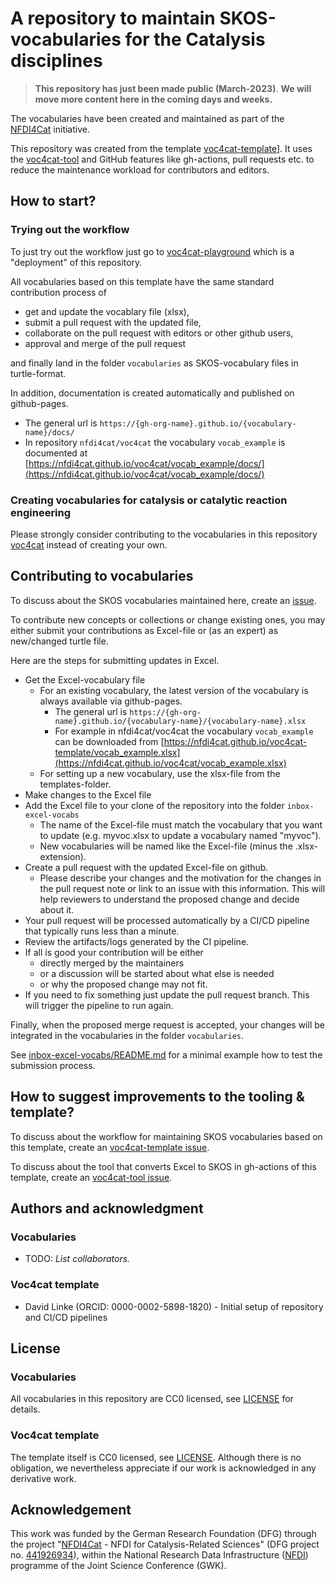 # A repository to maintain SKOS-vocabularies for the Catalysis disciplines

> **This repository has just been made public (March-2023)**.
> **We will move more content here in the coming days and weeks.**

The vocabularies have been created and maintained as part of the [NFDI4Cat](http://www.nfdi4cat.org) initiative.

This repository was created from the template [voc4cat-template](https://github.com/nfdi4cat/voc4cat-template)]. 
It uses the [voc4cat-tool](https://github.com/nfdi4cat/voc4cat-tool) and GitHub features like gh-actions, pull requests etc. to reduce the maintenance workload for contributors and editors.

## How to start?

### Trying out the workflow

To just try out the workflow just go to [voc4cat-playground](https://github.com/nfdi4cat/voc4cat-playground) which is a "deployment" of this repository.

All vocabularies based on this template have the same standard contribution process of

- get and update the vocablary file (xlsx),
- submit a pull request with the updated file,
- collaborate on the pull request with editors or other github users,
- approval and merge of the pull request

and finally land in the folder `vocabularies` as SKOS-vocabulary files in turtle-format.

In addition, documentation is created automatically and published on github-pages.

- The general url is `https://{gh-org-name}.github.io/{vocabulary-name}/docs/`
- In repository `nfdi4cat/voc4cat` the vocabulary `vocab_example` is documented at [https://nfdi4cat.github.io/voc4cat/vocab_example/docs/](https://nfdi4cat.github.io/voc4cat/vocab_example/docs/)
 
### Creating vocabularies for catalysis or catalytic reaction engineering

Please strongly consider contributing to the vocabularies in this repository [voc4cat](https://github.com/nfdi4cat/voc4cat) instead of creating your own.

## Contributing to vocabularies

To discuss about the SKOS vocabularies maintained here, create an [issue](https://github.com/nfdi4cat/voc4cat/issues).

To contribute new concepts or collections or change existing ones, you may either submit your contributions as Excel-file or (as an expert) as new/changed turtle file.

Here are the steps for submitting updates in Excel.

- Get the Excel-vocabulary file
  - For an existing vocabulary, the latest version of the vocabulary is always available via github-pages.
    - The general url is `https://{gh-org-name}.github.io/{vocabulary-name}/{vocabulary-name}.xlsx`
    - For example in nfdi4cat/voc4cat the vocabulary `vocab_example` can be downloaded from [https://nfdi4cat.github.io/voc4cat-template/vocab_example.xlsx](https://nfdi4cat.github.io/voc4cat/vocab_example.xlsx)
  - For setting up a new vocabulary, use the xlsx-file from the templates-folder.
- Make changes to the Excel file
- Add the Excel file to your clone of the repository into the folder `inbox-excel-vocabs`
  - The name of the Excel-file must match the vocabulary that you want to update (e.g. myvoc.xlsx to update a vocabulary named "myvoc").
  - New vocabularies will be named like the Excel-file (minus the .xlsx-extension).
- Create a pull request with the updated Excel-file on github.
  - Please describe your changes and the motivation for the changes in the pull request note or link to an issue with this information. This will help reviewers to understand the proposed change and decide about it.
- Your pull request will be processed automatically by a CI/CD pipeline that typically runs less than a minute.
- Review the artifacts/logs generated by the CI pipeline.
- If all is good your contribution will be either
  - directly merged by the maintainers
  - or a discussion will be started about what else is needed
  - or why the proposed change may not fit.
- If you need to fix something just update the pull request branch. This will trigger the pipeline to run again.

Finally, when the proposed merge request is accepted, your changes will be integrated in the vocabularies in the folder `vocabularies`.

See [inbox-excel-vocabs/README.md](inbox-excel-vocabs/README.md) for a minimal example how to test the submission process.

## How to suggest improvements to the tooling & template?

To discuss about the workflow for maintaining SKOS vocabularies based on this template, create an [voc4cat-template issue](https://github.com/nfdi4cat/voc4cat-template/issues).

To discuss about the tool that converts Excel to SKOS in gh-actions of this template, create an [voc4cat-tool issue](https://github.com/nfdi4cat/voc4cat-tool/issues).


## Authors and acknowledgment

### Vocabularies

- TODO: *List collaborators.*

### Voc4cat template

- David Linke (ORCID: 0000-0002-5898-1820) - Initial setup of repository and CI/CD pipelines

## License

### Vocabularies

All vocabularies in this repository are CC0 licensed, see [LICENSE](LICENSE) for details.

### Voc4cat template

The template itself is CC0 licensed, see [LICENSE](LICENSE). Although there is no obligation, we nevertheless appreciate if our work is acknowledged in any derivative work.

## Acknowledgement

This work was funded by the German Research Foundation (DFG) through the project "[NFDI4Cat](https://www.nfdi4cat.org) - NFDI for Catalysis-Related Sciences" (DFG project no. [441926934](https://gepris.dfg.de/gepris/projekt/441926934)), within the National Research Data Infrastructure ([NFDI](https://www.nfdi.de)) programme of the Joint Science Conference (GWK).
